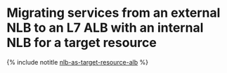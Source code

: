 # Migrating services from an external NLB to an L7 ALB with an internal NLB for a target resource

{% include notitle [nlb-as-target-resource-alb](../../../_tutorials/security/nlb-as-target-resource-alb.md) %}
